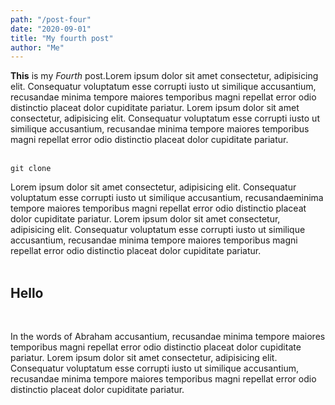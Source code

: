 ```yaml
---
path: "/post-four"
date: "2020-09-01"
title: "My fourth post"
author: "Me"
---
```


**This** is my *Fourth* post.Lorem ipsum dolor sit amet consectetur, adipisicing elit. Consequatur voluptatum esse corrupti iusto ut similique accusantium, recusandae minima tempore maiores temporibus magni repellat error odio distinctio placeat dolor cupiditate pariatur.
Lorem ipsum dolor sit amet consectetur, adipisicing elit. Consequatur voluptatum esse corrupti iusto ut similique accusantium, recusandae minima tempore maiores temporibus magni repellat error odio distinctio placeat dolor cupiditate pariatur.  
<br>

```
git clone

```

Lorem ipsum dolor sit amet consectetur, adipisicing elit. Consequatur voluptatum esse corrupti iusto ut similique accusantium, recusandaeminima tempore maiores temporibus magni repellat error odio distinctio placeat dolor cupiditate pariatur.
Lorem ipsum dolor sit amet consectetur, adipisicing elit. Consequatur voluptatum esse corrupti iusto ut similique accusantium, recusandae minima tempore maiores temporibus magni repellat error odio distinctio placeat dolor cupiditate pariatur.  
<br>

## Hello

<br>

In the words of Abraham accusantium, recusandae minima tempore maiores temporibus magni repellat error odio distinctio placeat dolor cupiditate pariatur.
Lorem ipsum dolor sit amet consectetur, adipisicing elit. Consequatur voluptatum esse corrupti iusto ut similique accusantium, recusandae minima tempore maiores temporibus magni repellat error odio distinctio placeat dolor cupiditate pariatur.